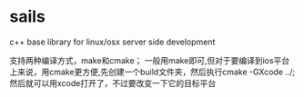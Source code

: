 sails
=====

c++ base library for linux/osx server side development

支持两种编译方式，make和cmake；
一般用make即可,但对于要编译到ios平台上来说，用cmake更方便,先创建一个build文件夹，然后执行cmake -GXcode ../;然后就可以用xcode打开了，不过要改变一下它的目标平台
